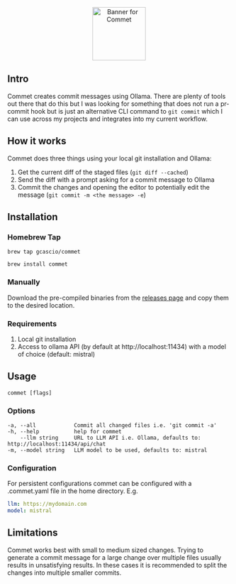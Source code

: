 <p align="center">
  <picture>
    <img src="https://github.com/gcascio/commet/assets/35739042/289afcf0-4e83-47b4-bb89-c3d0753dd881"  height="120" alt="Banner for Commet">
  </picture>
</p>

## Intro

Commet creates commit messages using Ollama. There are plenty of tools out there that do this but I was looking for something that does not run a pr-commit hook but is just an alternative CLI command to `git commit` which I can use across my projects and integrates into my current workflow.

## How it works

Commet does three things using your local git installation and Ollama:

1. Get the current diff of the staged files (`git diff --cached`)
2. Send the diff with a prompt asking for a commit message to Ollama
3. Commit the changes and opening the editor to potentially edit the message (`git commit -m <the message> -e`)

## Installation

### Homebrew Tap

`brew tap gcascio/commet`

`brew install commet`

### Manually

Download the pre-compiled binaries from the [releases page](https://github.com/gcascio/commet/releases) and copy them to the desired location.

### Requirements

1. Local git installation
2. Access to ollama API (by default at http://localhost:11434) with a model of choice (default: mistral)

## Usage

`commet [flags]`

### Options

```
-a, --all            Commit all changed files i.e. 'git commit -a'
-h, --help           help for commet
    --llm string     URL to LLM API i.e. Ollama, defaults to: http://localhost:11434/api/chat
-m, --model string   LLM model to be used, defaults to: mistral
```

### Configuration

For persistent configurations commet can be configured with a .commet.yaml file in the home directory. E.g.

```yaml
llm: https://mydomain.com
model: mistral
```

## Limitations

Commet works best with small to medium sized changes. Trying to generate a commit message for a large change over multiple files usually results in unsatisfying results. In these cases it is recommended to split the changes into multiple smaller commits.
